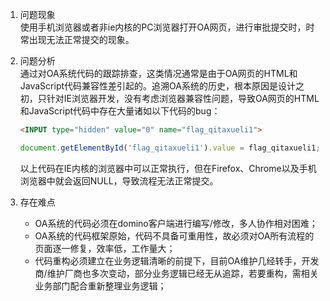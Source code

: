 1. 问题现象  
    使用手机浏览器或者非ie内核的PC浏览器打开OA网页，进行审批提交时，时常出现无法正常提交的现象。
2. 问题分析  
通过对OA系统代码的跟踪排查，这类情况通常是由于OA网页的HTML和JavaScript代码兼容性差引起的。追溯OA系统的历史，根本原因是设计之初，只针对IE浏览器开发，没有考虑浏览器兼容性问题，导致OA网页的HTML和JavaScript代码中存在大量诸如以下代码的bug：

    ```HTML
    <INPUT type="hidden" value="0" name="flag_qitaxueli1">
    ```
    ```JavaScript
    document.getElementById('flag_qitaxueli1').value = flag_qitaxueli1;
    ```
    以上代码在IE内核的浏览器中可以正常执行，但在Firefox、Chrome以及手机浏览器中就会返回NULL，导致流程无法正常提交。  
3. 存在难点  
   - OA系统的代码必须在domino客户端进行编写/修改，多人协作相对困难；
   - OA系统的代码框架原始，代码不具备可重用性，故必须对OA所有流程的页面逐一修复，效率低，工作量大；
   - 代码重构必须建立在业务逻辑清晰的前提下，目前OA维护几经转手，开发商/维护厂商也多次变动，部分业务逻辑已经无从追踪，若要重构，需相关业务部门配合重新整理业务逻辑；
